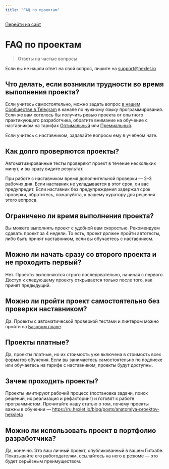 ```yaml
---
title: "FAQ по проектам"
---
```


[Перейти на сайт](https://ru.hexlet.io)

# FAQ по проектам

> Ответы на частые вопросы

Если вы не нашли ответ на свой вопрос, пишите на support@hexlet.io

## Что делать, если возникли трудности во время выполнения проекта?

Если учитесь самостоятельно, можно задать вопрос [в нашем Cообществе в Telegram](https://hexlet.github.io/community-and-media/telegram-soobshchestvo-heksleta) в канале по нужному языку программирования. Если же вам хотелось бы получить ревью проекта от опытного практикующего разработчика, обратите внимание на обучение с наставником на тарифах [Оптимальный](https://hexlet.github.io/learning-formats/tarif-optimalnyi) или [Премиальный](https://hexlet.github.io/learning-formats/tarif-premialnyi).

Если учитесь с наставником, задавайте вопросы ему в учебном чате.

## Как долго проверяются проекты?

Автоматизированные тесты проверяют проект в течение нескольких минут, и вы сразу видите результат. 

При работе с наставником время дополнительной проверки — 2–3 рабочих дня. Если наставник не укладывается в этот срок, он вас предупредит. Если наставник без предупреждения задержал срок проверки, обратитесь, пожалуйста, к вашему куратору для решения этого вопроса.

## Ограничено ли время выполнения проекта?

Вы можете выполнять проект с удобной вам скоростью. Рекомендуем сдавать проект за 4 недели. То есть, проект должен пройти автотесты, либо быть принят наставником, если вы обучаетесь с наставником.

## Можно ли начать сразу со второго проекта и не проходить первый?

Нет. Проекты выполняются строго последовательно, начиная с первого. Доступ к следующему проекту открывается только после того, как принят предыдущий.

## Можно ли пройти проект самостоятельно без проверки наставником?

Да. Проекты с автоматической проверкой тестами и линтером можно пройти на [Базовом плане](https://hexlet.github.io/learning-formats/bazovyi-plan).

## Проекты платные?

Да, проекты платные, но их стоимость уже включена в стоимость всех форматов обучения. Если вы занимаетесь самостоятельно по подписке или обучаетесь на тарифе с наставником, проекты будут доступны.

## Зачем проходить проекты?

Проекты имитируют рабочий процесс (постановка задачи, поиск решений, их реализация и рефакторинг) и готовят к работе программистом. Прочитайте нашу статью о том, почему проекты важны в обучении — https://ru.hexlet.io/blog/posts/anatomiya-proektov-heksleta

## Можно ли использовать проект в портфолио разработчика?

Да, конечно. Это ваш личный проект, опубликованный в вашем Гитхабе. Показывайте его работодателям, ссылайтесь на него в резюме — это будет серьёзным преимуществом.
